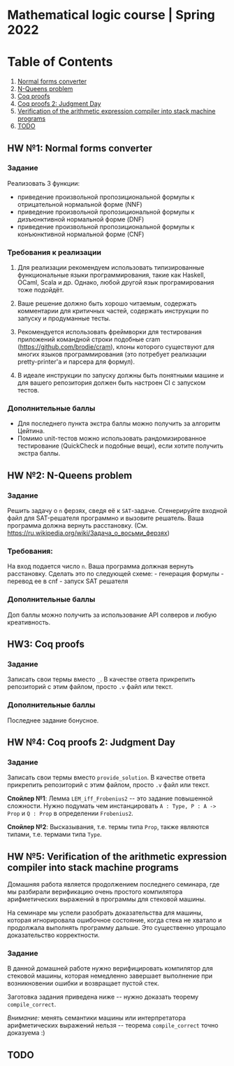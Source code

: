 # Mathematical logic course | Spring 2022

# Table of Contents
1. [Normal forms converter](#hw-1)
2. [N-Queens problem](#hw-2)
3. [Coq proofs](#hw-3)
4. [Coq proofs 2: Judgment Day](#hw-4)
5. [Verification of the arithmetic expression compiler into stack machine programs](#hw-5)
6. [TODO](#hw-6)

<div id='hw-1'/>

## HW №1: Normal forms converter

### Задание
Реализовать 3 функции:

- приведение произвольной пропозициональной формулы к отрицательной нормальной форме (NNF)
- приведение произвольной пропозициональной формулы к дизъюнктивной нормальной форме (DNF)
- приведение произвольной пропозициональной формулы к конъюнктивной нормальной форме (CNF)
### Требования к реализации
1. Для реализации рекомендуем использовать типизированные функциональные языки программирования, такие как Haskell, OCaml, Scala и др. Однако, любой другой язык програмирования тоже подойдёт.
2. Ваше решение должно быть хорошо читаемым, содержать комментарии для критичных частей, содержать инструкции по запуску и продуманные тесты. 

3. Рекомендуется использовать фреймворки для тестирования приложений командной строки подобные cram (https://github.com/brodie/cram), клоны которого существуют для многих языков программирования (это потребует реализации pretty-printer'а и парсера для формул).

4. В идеале инструкции по запуску должны быть понятными машине и для вашего репозитория должен быть настроен CI с запуском тестов.

### Дополнительные баллы
- Для последнего пункта экстра баллы можно получить за алгоритм Цейтина.
- Помимо unit-тестов можно использовать рандомизированное тестирование (QuickCheck и подобные вещи), если хотите получить экстра баллы.

<div id='hw-2'/>

## HW №2: N-Queens problem 

### Задание
Решить задачу о `n` ферзях, сведя её к `SAT`-задаче. Сгенерируйте входной файл для SAT-решателя программно и вызовите решатель. Ваша программа должна вернуть расстановку.
(См. https://ru.wikipedia.org/wiki/Задача_о_восьми_ферзях)

### Требования:
На вход подается число `n`.
Ваша программа должная вернуть расстановку.
Cделать это по следующей схеме:
    - генерация формулы
    - перевод ее в cnf
    - запуск SAT решателя

### Дополнительные баллы    
Доп баллы можно получить за использование API солверов и любую креативность.

<div id='hw-3'/>

## HW3: Coq proofs

### Задание
Записать свои термы вместо `_`. В качестве ответа прикрепить репозиторий с этим файлом, просто `.v` файл или текст.

### Дополнительные баллы    
Последнее задание бонусное.

<div id='hw-4'/>

## HW №4: Coq proofs 2: Judgment Day
### Задание
Записать свои термы вместо `provide_solution`. В качестве ответа прикрепить репозиторий с этим файлом, просто `.v` файл или текст.

**Спойлер №1**: Лемма `LEM_iff_Frobenius2` -- это задание повышенной сложности. Нужно подумать чем инстанцировать `A : Type, P : A -> Prop` и `Q : Prop` в определении `Frobenius2`.

**Спойлер №2**: Высказывания, т.е. термы типа `Prop`, также являются типами, т.е. термами типа `Type`.


<div id='hw-5'/>

## HW №5: Verification of the arithmetic expression compiler into stack machine programs

Домашняя работа является продолжением последнего семинара, где мы разбирали верификацию очень простого компилятора арифметических выражений в программы для стековой машины.

На семинаре мы успели разобрать доказательства для машины, которая игнорировала ошибочное состояние, когда стека не хватало и продолжала выполнять программу дальше. Это существенно упрощало доказательство корректности.

### Задание
В данной домашней работе нужно верифицировать компилятор для стековой машины, которая немедленно завершает выполнение при возникновении ошибки и возвращает пустой стек.

Заготовка задания приведена ниже -- нужно доказать теорему `compile_correct`.

*Внимание:* менять семантики машины или интерпретатора арифметических выражений нельзя -- теорема `compile_correct` точно доказуема :)

<div id='hw-6'/>

## TODO
